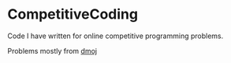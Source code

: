 # CompetitiveCoding
Code I have written for online competitive programming problems.

Problems mostly from [dmoj](www.dmoj.ca)
